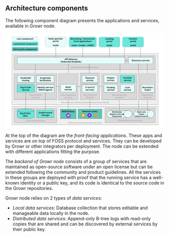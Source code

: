## Architecture components

<a name="ref-8-2"></a>

The following component diagram presents the applications and services, available in Growr node.

![Components](../images/growr-components.svg)

At the top of the diagram are the _front-facing applications_. These apps and services are on top of FOSS protocol and services. They can be developed by Growr or other integrators per deployment. The node can be extended with different applications fitting the purpose.

The _backend of Growr node_ consists of a group of services that are maintained as open-source software under an open license but can be extended following the community and product guidelines. All the services in these groups are deployed with proof that the running service has a well-known identity or a public key, and its code is identical to the source code in the Growr repositories.

Growr node relies on 2 types of _data services_:

- _Local data services:_ Database collection that stores editable and manageable data locally in the node.
- _Distributed data services:_ Append-only B-tree logs with read-only copies that are shared and can be discovered by external services by their public key.

<div style="page-break-after: always;"></div>
